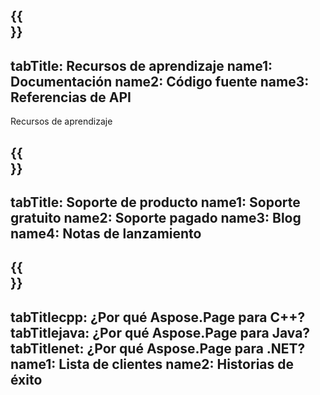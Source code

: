 ﻿---
translation: true
deploy: false
---

{{<section learningresources>}}
---
tabTitle: Recursos de aprendizaje
name1: Documentación
name2: Código fuente
name3: Referencias de API
---

Recursos de aprendizaje

{{<section support>}}
---
tabTitle: Soporte de producto
name1: Soporte gratuito
name2: Soporte pagado
name3: Blog
name4: Notas de lanzamiento
---

{{<section why>}}
---
tabTitlecpp: ¿Por qué Aspose.Page para C++?
tabTitlejava: ¿Por qué Aspose.Page para Java?
tabTitlenet: ¿Por qué Aspose.Page para .NET?
name1: Lista de clientes
name2: Historias de éxito
---